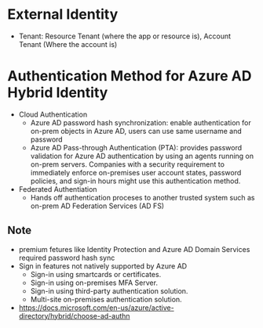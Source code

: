 # External Identity
- Tenant: Resource Tenant (where the app or resource is), Account Tenant (Where the account is)
# Authentication Method for Azure AD Hybrid Identity
- Cloud Authentication
    - Azure AD password hash synchronization: enable authentication for on-prem objects in Azure AD, users can use same username and password 
    - Azure AD Pass-through Authentication (PTA): provides password validation for Azure AD authentication by using an agents running on on-prem servers. Companies with a security requirement to immediately enforce on-premises user account states, password policies, and sign-in hours might use this authentication method.
- Federated Authentiation
    - Hands off authentication proceses to another trusted system such as on-prem AD Federation Services (AD FS)

## Note
- premium fetures like Identity Protection and Azure AD Domain Services required password hash sync
- Sign in features not natively supported by Azure AD
    - Sign-in using smartcards or certificates.
    - Sign-in using on-premises MFA Server.
    - Sign-in using third-party authentication solution.
    - Multi-site on-premises authentication solution.
- https://docs.microsoft.com/en-us/azure/active-directory/hybrid/choose-ad-authn